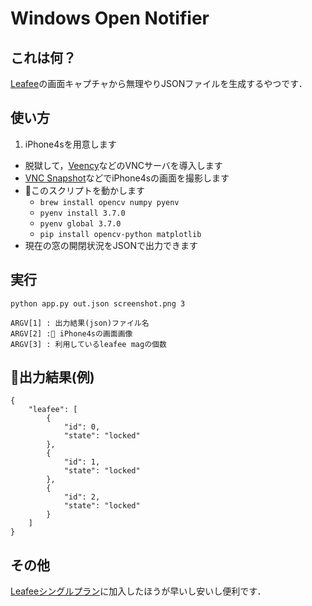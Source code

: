 # Windows Open Notifier

## これは何？
[Leafee](https://leafee.me/)の画面キャプチャから無理やりJSONファイルを生成するやつです．

## 使い方
1. iPhone4sを用意します
* 脱獄して，[Veency](https://cydia.saurik.com/info/veency/)などのVNCサーバを導入します
* [VNC Snapshot](http://vncsnapshot.sourceforge.net/)などでiPhone4sの画面を撮影します
* このスクリプトを動かします
    * `brew install opencv numpy pyenv`
    * `pyenv install 3.7.0`
    * `pyenv global 3.7.0`
    * `pip install opencv-python matplotlib`
* 現在の窓の開閉状況をJSONで出力できます

## 実行
```
python app.py out.json screenshot.png 3

ARGV[1] : 出力結果(json)ファイル名
ARGV[2] : iPhone4sの画面画像
ARGV[3] : 利用しているleafee magの個数
```

## 出力結果(例)
```
{
    "leafee": [
        {
            "id": 0,
            "state": "locked"
        },
        {
            "id": 1,
            "state": "locked"
        },
        {
            "id": 2,
            "state": "locked"
        }
    ]
}
```

## その他
[Leafeeシングルプラン](https://leafee.me/price)に加入したほうが早いし安いし便利です．

